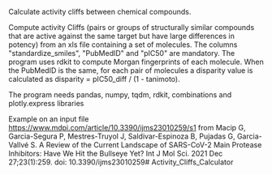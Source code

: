 Calculate activity cliffs between chemical compounds.

Compute activity Cliffs (pairs or groups of structurally similar compounds that are active against the same target but have large differences in potency) from an xls file containing a set of molecules. The columns "standardize_smiles", "PubMedID" and "pIC50" are mandatory. 
The program uses rdkit to compute Morgan fingerprints of each molecule. When the PubMedID is the same, for each pair of molecules a disparity value is calculated as disparity = pIC50_diff / (1 - tanimoto).

The program needs pandas, numpy, tqdm, rdkit, combinations and plotly.express libraries

Example on an input file https://www.mdpi.com/article/10.3390/ijms23010259/s1 from Macip G, Garcia-Segura P, Mestres-Truyol J, Saldivar-Espinoza B, Pujadas G, Garcia-Vallvé S. A Review of the Current Landscape of SARS-CoV-2 Main Protease Inhibitors: Have We Hit the Bullseye Yet? Int J Mol Sci. 2021 Dec 27;23(1):259. doi: 10.3390/ijms23010259# Activity_Cliffs_Calculator

